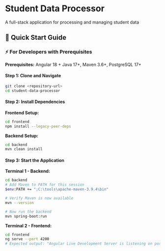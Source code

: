 # Student Data Processor

A full-stack application for processing and managing student data

## 🚀 Quick Start Guide

### ⚡ **For Developers with Prerequisites** 

**Prerequisites:** Angular 18 + Java 17+, Maven 3.6+, PostgreSQL 17+

#### **Step 1: Clone and Navigate**
```bash
git clone <repository-url>
cd student-data-processor
```

#### **Step 2: Install Dependencies**

**Frontend Setup:**
```bash
cd frontend
npm install --legacy-peer-deps
```

**Backend Setup:**
```bash
cd backend
mvn clean install
```

#### **Step 3: Start the Application**

**Terminal 1 - Backend:**
```bash
cd backend
# Add Maven to PATH for this session
$env:PATH += ";C:\tools\apache-maven-3.9.4\bin"

# Verify Maven is now available
mvn --version

# Now run the backend
mvn spring-boot:run
```

**Terminal 2 - Frontend:**
```bash
cd frontend
ng serve --port 4200
# Expected output: "Angular Live Development Server is listening on port 4200"
```


